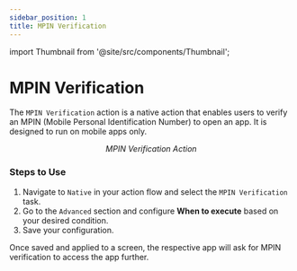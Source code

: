 ```yaml
---
sidebar_position: 1
title: MPIN Verification
---
```


import Thumbnail from '@site/src/components/Thumbnail';


# MPIN Verification

The `MPIN Verification` action is a native action that enables users to verify an MPIN (Mobile Personal Identification Number) to open an app. It is designed to run on mobile apps only.

<figure>
<Thumbnail src="/img/reference/actionflow-blocks/mpin-verification/mpin-verification.png" alt="MPIN Verification Action" />
<figcaption align='center'><i>MPIN Verification Action</i></figcaption>
</figure>

### Steps to Use

1. Navigate to `Native` in your action flow and select the `MPIN Verification` task.
2. Go to the `Advanced` section and configure **When to execute** based on your desired condition.
3. Save your configuration.


Once saved and applied to a screen, the respective app will ask for MPIN verification to  access the app further.

<figure>
<Thumbnail src="/img/reference/actionflow-blocks/mpin-verification/mpin-lock.png" alt="MPIN Verification Action" style={{ width: '300px' }}  />
</figure>